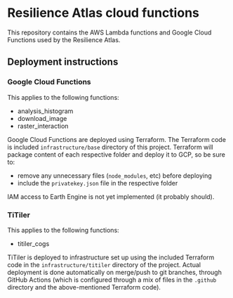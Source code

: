 # Resilience Atlas cloud functions

This repository contains the AWS Lambda functions and Google Cloud Functions used by the Resilience Atlas.

## Deployment instructions

### Google Cloud Functions

This applies to the following functions:
- analysis_histogram
- download_image
- raster_interaction

Google Cloud Functions are deployed using Terraform. The Terraform code is included `infrastructure/base` directory of this project.
Terraform will package content of each respective folder and deploy it to GCP, so be sure to:
- remove any unnecessary files (`node_modules`, etc) before deploying
- include the `privatekey.json` file in the respective folder

IAM access to Earth Engine is not yet implemented (it probably should).

### TiTiler

This applies to the following functions:
- titiler_cogs

TiTiler is deployed to infrastructure set up using the included Terraform code in the `infrastructure/titiler` directory of the project.
Actual deployment is done automatically on merge/push to git branches, through GitHub Actions (which is configured through a mix of files in the `.github` directory and the above-mentioned Terraform code).
